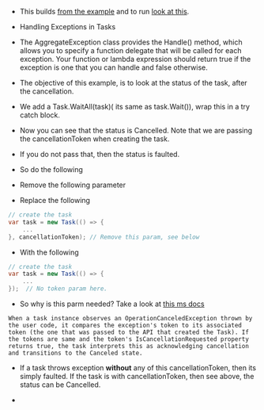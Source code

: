 
- This builds [from the example](https://github.com/AvtsVivek/ParallelPro/tree/main/src/apps/250350-CancellationWithPolling) and to run [look at this](https://github.com/AvtsVivek/ParallelPro/tree/main/src/tasks/250350-CancellationWithPolling). 

- Handling Exceptions in Tasks
- The AggregateException class provides the Handle()
method, which allows you to specify a function delegate that will be called for each exception. Your
function or lambda expression should return true if the exception is one that you can handle and false
otherwise.

- The objective of this example, is to look at the status of the task, after the cancellation. 
- We add a Task.WaitAll(task)( its same as task.Wait()), wrap this in a try catch block.
- Now you can see that the status is Cancelled. Note that we are passing the cancellationToken when creating the task. 
- If you do not pass that, then the status is faulted.
- So do the following
- Remove the following parameter

- Replace the following 
```cs
// create the task
var task = new Task(() => {
    ...
}, cancellationToken); // Remove this param, see below
```

- With the following 
```cs
// create the task
var task = new Task(() => {
    ...
});  // No token param here.
```
- So why is this parm needed? Take a look at [this ms docs](https://learn.microsoft.com/en-us/dotnet/standard/parallel-programming/task-cancellation)

```
When a task instance observes an OperationCanceledException thrown by the user code, it compares the exception's token to its associated token (the one that was passed to the API that created the Task). If the tokens are same and the token's IsCancellationRequested property returns true, the task interprets this as acknowledging cancellation and transitions to the Canceled state. 
```

- If a task throws exception **without** any of this cancellationToken, then its simply faulted. If the task is with cancellationToken, then see above, the status can be Cancelled.

- 
